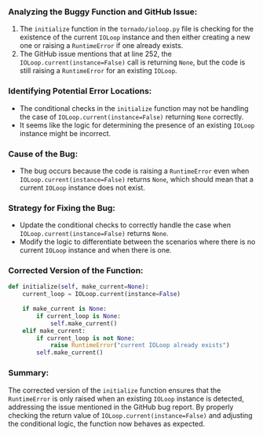 ### Analyzing the Buggy Function and GitHub Issue:

1. The `initialize` function in the `tornado/ioloop.py` file is checking for the existence of the current `IOLoop` instance and then either creating a new one or raising a `RuntimeError` if one already exists.
2. The GitHub issue mentions that at line 252, the `IOLoop.current(instance=False)` call is returning `None`, but the code is still raising a `RuntimeError` for an existing `IOLoop`.

### Identifying Potential Error Locations:
- The conditional checks in the `initialize` function may not be handling the case of `IOLoop.current(instance=False)` returning `None` correctly.
- It seems like the logic for determining the presence of an existing `IOLoop` instance might be incorrect.

### Cause of the Bug:
- The bug occurs because the code is raising a `RuntimeError` even when `IOLoop.current(instance=False)` returns `None`, which should mean that a current `IOLoop` instance does not exist.

### Strategy for Fixing the Bug:
- Update the conditional checks to correctly handle the case when `IOLoop.current(instance=False)` returns `None`.
- Modify the logic to differentiate between the scenarios where there is no current `IOLoop` instance and when there is one.

### Corrected Version of the Function:
```python
def initialize(self, make_current=None):
    current_loop = IOLoop.current(instance=False)
    
    if make_current is None:
        if current_loop is None:
            self.make_current()
    elif make_current:
        if current_loop is not None:
            raise RuntimeError("current IOLoop already exists")
        self.make_current()
```

### Summary:
The corrected version of the `initialize` function ensures that the `RuntimeError` is only raised when an existing `IOLoop` instance is detected, addressing the issue mentioned in the GitHub bug report. By properly checking the return value of `IOLoop.current(instance=False)` and adjusting the conditional logic, the function now behaves as expected.